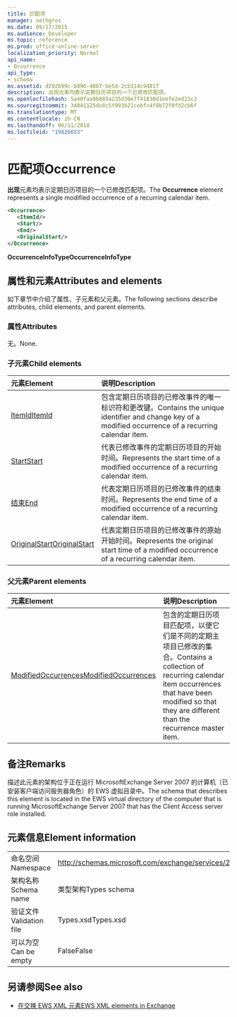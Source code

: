 ```yaml
---
title: 匹配项
manager: sethgros
ms.date: 09/17/2015
ms.audience: Developer
ms.topic: reference
ms.prod: office-online-server
localization_priority: Normal
api_name:
- Occurrence
api_type:
- schema
ms.assetid: d292b99c-b896-40b7-be5d-2cb314c9481f
description: 出现元素均表示定期日历项目的一个已修改匹配项。
ms.openlocfilehash: 5a40faa9b885a235d30e7f41830d1eefe2ed23c3
ms.sourcegitcommit: 34041125dc8c5f993b21cebfc4f8b72f0fd2cb6f
ms.translationtype: MT
ms.contentlocale: zh-CN
ms.lasthandoff: 06/11/2018
ms.locfileid: "19826653"
---
```

# <a name="occurrence"></a><span data-ttu-id="10a3c-103">匹配项</span><span class="sxs-lookup"><span data-stu-id="10a3c-103">Occurrence</span></span>

<span data-ttu-id="10a3c-104">**出现**元素均表示定期日历项目的一个已修改匹配项。</span><span class="sxs-lookup"><span data-stu-id="10a3c-104">The **Occurrence** element represents a single modified occurrence of a recurring calendar item.</span></span> 
  
```xml
<Occurrence>
   <ItemId/>
   <Start/>
   <End/>
   <OriginalStart/>
</Occurrence>
```

<span data-ttu-id="10a3c-105">**OccurrenceInfoType**</span><span class="sxs-lookup"><span data-stu-id="10a3c-105">**OccurrenceInfoType**</span></span>

## <a name="attributes-and-elements"></a><span data-ttu-id="10a3c-106">属性和元素</span><span class="sxs-lookup"><span data-stu-id="10a3c-106">Attributes and elements</span></span>

<span data-ttu-id="10a3c-107">如下章节中介绍了属性、子元素和父元素。</span><span class="sxs-lookup"><span data-stu-id="10a3c-107">The following sections describe attributes, child elements, and parent elements.</span></span>
  
### <a name="attributes"></a><span data-ttu-id="10a3c-108">属性</span><span class="sxs-lookup"><span data-stu-id="10a3c-108">Attributes</span></span>

<span data-ttu-id="10a3c-109">无。</span><span class="sxs-lookup"><span data-stu-id="10a3c-109">None.</span></span>
  
### <a name="child-elements"></a><span data-ttu-id="10a3c-110">子元素</span><span class="sxs-lookup"><span data-stu-id="10a3c-110">Child elements</span></span>

|<span data-ttu-id="10a3c-111">**元素**</span><span class="sxs-lookup"><span data-stu-id="10a3c-111">**Element**</span></span>|<span data-ttu-id="10a3c-112">**说明**</span><span class="sxs-lookup"><span data-stu-id="10a3c-112">**Description**</span></span>|
|:-----|:-----|
|[<span data-ttu-id="10a3c-113">ItemId</span><span class="sxs-lookup"><span data-stu-id="10a3c-113">ItemId</span></span>](itemid.md) <br/> |<span data-ttu-id="10a3c-114">包含定期日历项目的已修改事件的唯一标识符和更改键。</span><span class="sxs-lookup"><span data-stu-id="10a3c-114">Contains the unique identifier and change key of a modified occurrence of a recurring calendar item.</span></span>  <br/> |
|[<span data-ttu-id="10a3c-115">Start</span><span class="sxs-lookup"><span data-stu-id="10a3c-115">Start</span></span>](start.md) <br/> |<span data-ttu-id="10a3c-116">代表已修改事件的定期日历项目的开始时间。</span><span class="sxs-lookup"><span data-stu-id="10a3c-116">Represents the start time of a modified occurrence of a recurring calendar item.</span></span>  <br/> |
|[<span data-ttu-id="10a3c-117">结束</span><span class="sxs-lookup"><span data-stu-id="10a3c-117">End </span></span>](end-ex15websvcsotherref.md) <br/> |<span data-ttu-id="10a3c-118">代表定期日历项目的已修改事件的结束时间。</span><span class="sxs-lookup"><span data-stu-id="10a3c-118">Represents the end time of a modified occurrence of a recurring calendar item.</span></span>  <br/> |
|[<span data-ttu-id="10a3c-119">OriginalStart</span><span class="sxs-lookup"><span data-stu-id="10a3c-119">OriginalStart</span></span>](originalstart.md) <br/> |<span data-ttu-id="10a3c-120">代表定期日历项目的已修改事件的原始开始时间。</span><span class="sxs-lookup"><span data-stu-id="10a3c-120">Represents the original start time of a modified occurrence of a recurring calendar item.</span></span>  <br/> |
   
### <a name="parent-elements"></a><span data-ttu-id="10a3c-121">父元素</span><span class="sxs-lookup"><span data-stu-id="10a3c-121">Parent elements</span></span>

|<span data-ttu-id="10a3c-122">**元素**</span><span class="sxs-lookup"><span data-stu-id="10a3c-122">**Element**</span></span>|<span data-ttu-id="10a3c-123">**说明**</span><span class="sxs-lookup"><span data-stu-id="10a3c-123">**Description**</span></span>|
|:-----|:-----|
|[<span data-ttu-id="10a3c-124">ModifiedOccurrences</span><span class="sxs-lookup"><span data-stu-id="10a3c-124">ModifiedOccurrences</span></span>](modifiedoccurrences.md) <br/> |<span data-ttu-id="10a3c-125">包含的定期日历项目匹配项，以便它们是不同的定期主项目已修改的集合。</span><span class="sxs-lookup"><span data-stu-id="10a3c-125">Contains a collection of recurring calendar item occurrences that have been modified so that they are different than the recurrence master item.</span></span>  <br/> |
   
## <a name="remarks"></a><span data-ttu-id="10a3c-126">备注</span><span class="sxs-lookup"><span data-stu-id="10a3c-126">Remarks</span></span>

<span data-ttu-id="10a3c-127">描述此元素的架构位于正在运行 MicrosoftExchange Server 2007 的计算机（已安装客户端访问服务器角色）的 EWS 虚拟目录中。</span><span class="sxs-lookup"><span data-stu-id="10a3c-127">The schema that describes this element is located in the EWS virtual directory of the computer that is running MicrosoftExchange Server 2007 that has the Client Access server role installed.</span></span>
  
## <a name="element-information"></a><span data-ttu-id="10a3c-128">元素信息</span><span class="sxs-lookup"><span data-stu-id="10a3c-128">Element information</span></span>

|||
|:-----|:-----|
|<span data-ttu-id="10a3c-129">命名空间</span><span class="sxs-lookup"><span data-stu-id="10a3c-129">Namespace</span></span>  <br/> |http://schemas.microsoft.com/exchange/services/2006/types  <br/> |
|<span data-ttu-id="10a3c-130">架构名称</span><span class="sxs-lookup"><span data-stu-id="10a3c-130">Schema name</span></span>  <br/> |<span data-ttu-id="10a3c-131">类型架构</span><span class="sxs-lookup"><span data-stu-id="10a3c-131">Types schema</span></span>  <br/> |
|<span data-ttu-id="10a3c-132">验证文件</span><span class="sxs-lookup"><span data-stu-id="10a3c-132">Validation file</span></span>  <br/> |<span data-ttu-id="10a3c-133">Types.xsd</span><span class="sxs-lookup"><span data-stu-id="10a3c-133">Types.xsd</span></span>  <br/> |
|<span data-ttu-id="10a3c-134">可以为空</span><span class="sxs-lookup"><span data-stu-id="10a3c-134">Can be empty</span></span>  <br/> |<span data-ttu-id="10a3c-135">False</span><span class="sxs-lookup"><span data-stu-id="10a3c-135">False</span></span>  <br/> |
   
## <a name="see-also"></a><span data-ttu-id="10a3c-136">另请参阅</span><span class="sxs-lookup"><span data-stu-id="10a3c-136">See also</span></span>

- [<span data-ttu-id="10a3c-137">在交换 EWS XML 元素</span><span class="sxs-lookup"><span data-stu-id="10a3c-137">EWS XML elements in Exchange</span></span>](ews-xml-elements-in-exchange.md)

